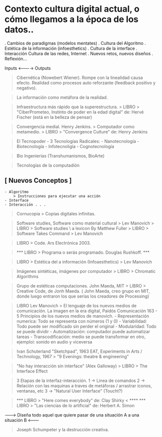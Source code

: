 Contexto cultura digital actual,
o cómo llegamos a la época de los datos..
==========================================


. Cambios de paradigmas (modelos mentates)
. Cultura del Algoritmo
. Estética de la información (infoesthetics)
. Cultura de la interface
. Interacción Cultura de las redes, Internet
. Nuevos retos, nuevos diseños
. Reflexión...

Inputs <----> Outputs

> Cibernética (Nowebert Wiener). Rompe con la linealidad causa efecto.
> Realidad como procesos auto reforzante (feedback positivo y negativo).

> La información como metáfora de la realidad.

> Infraestructura más rápido que la superestructura.
	> LIBRO > "CiberPrometeo, Instinto de poder en la edad digital" 
				de: Hervé Fischer (está en la belleza de pensar)

> Convergencia medial. Henry Jenkins. > Computador como metamedio.
	> LIBRO > "Convergence Culture"
				de: Henry Jenkins

> El Tecnopoder
	- 3 Tecnologías Radicales:
		- Nanotecnología
		- Biotecnología
		- Infotecnoligía
		- Cognotecnología

> Bio Ingenierías (Transhumanismos, BioArte)

> Tecnologías de la computadión

[ Nuevos Conceptos ]
--------------------------

	- Algoritmo
		> Instrucciones para ejecutar una acción
	- Interface
	- Interacción . . .

> Cornucopia > Copias digitales infinitas.

> Software studies, Software como material cultural > Lev Manovich
	> LIBRO > Software studies \ a lexicon By Matthew Fuller
	> LIBRO > Software Takes Command > Lev Manovich

> LIBRO > Code. Ars Electrónica 2003.

> *** LIBRO > Programa o serás programado. Douglas Rushkoff. ***

> LIBRO > Estética del a información (Infoaesthetics) > Lev Manovich

> Imágenes sintéticas, imágenes por computador
	> LIBRO > Chromatic Algorithms 

> Grupo de estéticas computaciones. John Maeda, MIT 
	> LIBRO > Creative Code, de Jonh Maeda. ( John Maeda, creo grupo en MIT, donde luego 
											  entraron los que serías los creadores de Processing)

> LIBRO Lev Manovich > El lenguaje de los nuevos medios de comunicación. La imagen en la era digital, Paidós Comunicación 163
	- 5 Principios de los nuevos medios de manovich.
	- Representación numerica: Todo se representa con números (1 y 0)
	- Variabilidad: Todo puede ser modificado sin perder el original
	- Modularidad: Todo se puede dividir
	- Automatización: computador puede automatizar tareas
	- Transcodificación: medio se puede transformar en otro, ejemploi: sonido en audio y viceversa

> Ivan Schuterland "Sketchpad", 1963
> EAT, Experiments in Arts / Technology, 1967 > "9 Evenings: theatre & engineering"

> "No hay interacción sin interface" (Alex Galloway) > LIBRO > The Interface Effect

> 3 Etapas de la interfaz-interacción.
	1 -> Linea de comandos
	2 -> Relación con las maquinas a traves de metáforas / arrastrar iconos, ventanas, etc
	3 -> "Natural User Interface" (Toucht?)

>  *** LIBRO > "Here comes everybody" de: Clay Shirky < ****
>  *** LIBRO > "Las ciencias de lo artificial" de: Herbert A. Simon

---> Diseña todo aquel que quiere pasar de una situación A a una situación B <---

> Joseph Schumpeter y la destrucción creativa.








